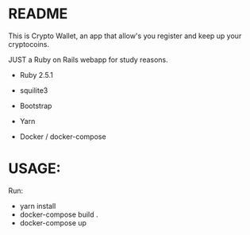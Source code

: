 # README

This is Crypto Wallet, an app that allow's you register and keep up your cryptocoins.

JUST a Ruby on Rails webapp for study reasons. 

* Ruby 2.5.1

* squilite3

* Bootstrap

* Yarn

* Docker / docker-compose

# USAGE:
Run:
* yarn install
* docker-compose build .
* docker-compose up
